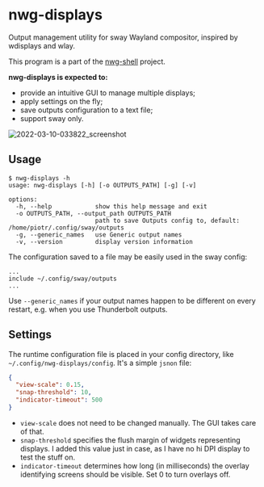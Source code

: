 # nwg-displays

Output management utility for sway Wayland compositor, inspired by wdisplays and wlay.

This program is a part of the [nwg-shell](https://github.com/nwg-piotr/nwg-shell) project.

**nwg-displays is expected to:**

- provide an intuitive GUI to manage multiple displays;
- apply settings on the fly;
- save outputs configuration to a text file;
- support sway only.

![2022-03-10-033822_screenshot](https://user-images.githubusercontent.com/20579136/157577549-f921b9a3-d0f3-4747-8585-5e6a1da63925.png)

## Usage

```text
$ nwg-displays -h
usage: nwg-displays [-h] [-o OUTPUTS_PATH] [-g] [-v]

options:
  -h, --help            show this help message and exit
  -o OUTPUTS_PATH, --output_path OUTPUTS_PATH
                        path to save Outputs config to, default: /home/piotr/.config/sway/outputs
  -g, --generic_names   use Generic output names
  -v, --version         display version information
```

The configuration saved to a file may be easily used in the sway config:

```text
...
include ~/.config/sway/outputs
...
```

Use `--generic_names` if your output names happen to be different on every restart, e.g. when you use Thunderbolt outputs. 

## Settings

The runtime configuration file is placed in your config directory, like `~/.config/nwg-displays/config`. 
It's a simple `jsnon` file:

```json
{
  "view-scale": 0.15,
  "snap-threshold": 10,
  "indicator-timeout": 500
}
```

- `view-scale` does not need to be changed manually. The GUI takes care of that.
- `snap-threshold` specifies the flush margin of widgets representing displays. I added this value just in case, as I have no hi DPI display to test the stuff on.
- `indicator-timeout` determines how long (in milliseconds) the overlay identifying screens should be visible. Set 0 to turn overlays off.